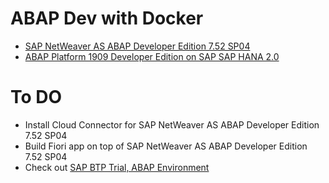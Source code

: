 # ABAP Dev with Docker
- [SAP NetWeaver AS ABAP Developer Edition 7.52 SP04](docs/sap-nw-as-abap-dev-752-sp04.md)
- [ABAP Platform 1909 Developer Edition on SAP SAP HANA 2.0](docs/abap-1909-dev-hana-2.md)

# To DO
- Install Cloud Connector for SAP NetWeaver AS ABAP Developer Edition 7.52 SP04
- Build Fiori app on top of SAP NetWeaver AS ABAP Developer Edition 7.52 SP04
- Check out [SAP BTP Trial, ABAP Environment](https://tools.hana.ondemand.com/#abap)